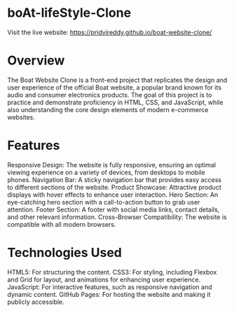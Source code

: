 # boAt-lifeStyle-Clone
Visit the live website: https://pridvireddy.github.io/boat-website-clone/

# Overview
The Boat Website Clone is a front-end project that replicates the design and user experience of the official Boat website, a popular brand known for its audio and consumer electronics products. The goal of this project is to practice and demonstrate proficiency in HTML, CSS, and JavaScript, while also understanding the core design elements of modern e-commerce websites.

# Features
Responsive Design: The website is fully responsive, ensuring an optimal viewing experience on a variety of devices, from desktops to mobile phones.
Navigation Bar: A sticky navigation bar that provides easy access to different sections of the website.
Product Showcase: Attractive product displays with hover effects to enhance user interaction.
Hero Section: An eye-catching hero section with a call-to-action button to grab user attention.
Footer Section: A footer with social media links, contact details, and other relevant information.
Cross-Browser Compatibility: The website is compatible with all modern browsers.

# Technologies Used
HTML5: For structuring the content.
CSS3: For styling, including Flexbox and Grid for layout, and animations for enhancing user experience.
JavaScript: For interactive features, such as responsive navigation and dynamic content.
GitHub Pages: For hosting the website and making it publicly accessible.
